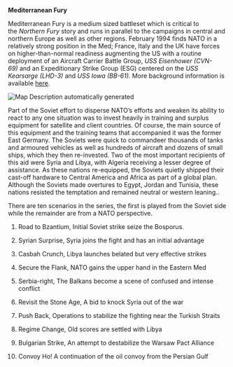 **Mediterranean Fury**

Mediterranean Fury is a medium sized battleset which is critical to
the *Northern Fury* story and runs in parallel to the campaigns in
central and northern Europe as well as other regions. February 1994
finds NATO in a relatively strong position in the Med; France, Italy and
the UK have forces on higher-than-normal readiness augmenting the US
with a routine deployment of an Aircraft Carrier Battle Group, *USS
Eisenhower (CVN-69)* and an Expeditionary Strike Group (ESG) centered on
the *USS Kearsarge (LHD-3)* and *USS Iowa (BB-61).* More background
information is available [here](http://northernfury.us/blog/post26/).

![Map Description automatically
generated](/assets/images/aar/mf/image1.png)

Part of the Soviet effort to disperse NATO’s efforts and weaken its
ability to react to any one situation was to invest heavily in training
and surplus equipment for satellite and client countries. Of course, the
main source of this equipment and the training teams that accompanied it
was the former East Germany. The Soviets were quick to commandeer
thousands of tanks and armoured vehicles as well as hundreds of aircraft
and dozens of small ships, which they then re-invested. Two of the most
important recipients of this aid were Syria and Libya, with Algeria
receiving a lesser degree of assistance. As these nations re-equipped,
the Soviets quietly shipped their cast-off hardware to Central America
and Africa as part of a global plan. Although the Soviets made overtures
to Egypt, Jordan and Tunisia, these nations resisted the temptation and
remained neutral or western leaning..

There are ten scenarios in the series, the first is played from the
Soviet side while the remainder are from a NATO perspective.

1.  Road to Bzantium, Initial Soviet strike seize the Bosporus.

2.  Syrian Surprise, Syria joins the fight and has an initial advantage

3.  Casbah Crunch, Libya launches belated but very effective strikes

4.  Secure the Flank, NATO gains the upper hand in the Eastern Med

5.  Serbia-right, The Balkans become a scene of confused and intense
    conflict

6.  Revisit the Stone Age, A bid to knock Syria out of the war

7.  Push Back, Operations to stabilize the fighting near the Turkish
    Straits

8.  Regime Change, Old scores are settled with Libya

9.  Bulgarian Strike, An attempt to destabilize the Warsaw Pact Alliance

10. Convoy Ho\! A continuation of the oil convoy from the Persian Gulf
